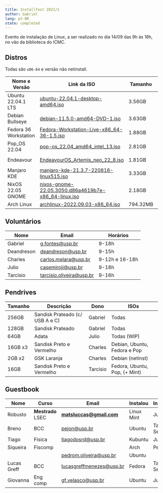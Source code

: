 ```yaml
---
title: Installfest 2022/2
author: Gabriel
lang: pt-BR
state: completed
---
```


Evento de instalação de Linux, a ser realizado no dia 14/09 das 9h às 18h, no vão da biblioteca do ICMC.

## Distros

Todas são `x86-64` e versão não netinstall.

| **Nome e Versão**     | **Link da ISO**                                                                                                                                                                | **Tamanho** | **Checksum**                                                                                                                                |
|-----------------------|--------------------------------------------------------------------------------------------------------------------------------------------------------------------------------|-------------|---------------------------------------------------------------------------------------------------------------------------------------------|
| Ubuntu 22.04.1 LTS    | [ubuntu-22.04.1-desktop-amd64.iso](https://releases.ubuntu.com/22.04.1/ubuntu-22.04.1-desktop-amd64.iso)                                                                       | 3\.56GB     | `c396e956a9f52c418397867d1ea5c0cf1a99a49dcf648b086d2fb762330cc88d` (SHA256)                                                                 |
| Debian Bullseye       | [debian-11.5.0-amd64-DVD-1.iso](https://cdimage.debian.org/debian-cd/current/amd64/iso-dvd/debian-11.5.0-amd64-DVD-1.iso)                                                      | 3\.63GB     | `99a532675ec9733c277a3f4661638b5471dc5bce989b3a2dbc3ac694c964a7f7` (SHA256)                                                                 |
| Fedora 36 Workstation | [Fedora-Workstation-Live-x86_64-36-1.5.iso](https://download.fedoraproject.org/pub/fedora/linux/releases/36/Workstation/x86_64/iso/Fedora-Workstation-Live-x86_64-36-1.5.iso)  | 1\.88GB     | `80169891cb10c679cdc31dc035dab9aae3e874395adc5229f0fe5cfcc111cc8c` (SHA256)                                                                 |
| Pop_OS 22.04          | [pop-os_22.04_amd64_intel_13.iso](https://iso.pop-os.org/22.04/amd64/intel/13/pop-os_22.04_amd64_intel_13.iso)                                                                 | 2\.81GB     | `55e441a94f5de8e38d20a58d72a76e23202b25840d106f9224f2b26a5f3e0101` (SHA256)                                                                 |
| Endeavour             | [EndeavourOS_Artemis_neo_22_8.iso](https://github.com/endeavouros-team/ISO/releases/download/1-EndeavourOS-ISO-releases-archive/EndeavourOS_Artemis_neo_22_8.iso)              | 1\.81GB     | `23e4700c90c86d64c8168113aaee1e79b3cab4a8f355176396a2d27082fbdf1bd78ec30f84295ffa55fede258f54e9350ff24fcd4cd95b1897145662355c542f` (SHA512) |
| Manjaro KDE           | [manjaro-kde-21.3.7-220816-linux515.iso](https://download.manjaro.org/kde/21.3.7/manjaro-kde-21.3.7-220816-linux515.iso)                                                       | 3\.33GB     | `8b23a62b0282598ba594695c94cdee302316501f67dd9e5692e2ef8e4c2ac7d4` (SHA256)                                                                 |
| NixOS 22.05 GNOME     | [nixos-gnome-22.05.3050.d86a4619b7e-x86_64-linux.iso](https://releases.nixos.org/nixos/22.05/nixos-22.05.3050.d86a4619b7e/nixos-gnome-22.05.3050.d86a4619b7e-x86_64-linux.iso) | 2\.18GB     | `b8e55634e2342c8b5dda7234261749b73a08579dc96278f1ebc061fa98b9a2b5` (SHA256)                                                                 |
| Arch Linux            | [archlinux-2022.09.03-x86_64.iso](https://archlinux-br.com.br/archlinux/iso/2022.09.03/archlinux-2022.09.03-x86_64.iso)                                                        | 794\.32MB   | `41c5d5c181faebcff9a6cdd9e270d87dd9d766507687e4555c7852d198d0ad48` (SHA256)                                                                 |

## Voluntários

| **Nome**   | **Email**                                                   | **Horários**   |
|------------|-------------------------------------------------------------|----------------|
| Gabriel    | g.fontes@usp.br                                             | 9-18h          |
| Deandreson | [deandreson@usp.br](mailto:deandreson@usp.br)               | 9-15h          |
| Charles    | [carlos.melara@usp.br](mailto:carlos.melara@usp.br)         | 9-12h e 16-18h |
| Julio      | [casemiroji@usp.br](mailto:casemiroji@usp.br)               | 9-18h          |
| Tarcísio   | [tarcisio.oliveira@usp.br](mailto:tarcisio.oliveira@usp.br) | 9-16h          |

## Pendrives

| **Tamanho** | **Descrição**                   | **Dono** | **ISOs**                      |
|-------------|---------------------------------|----------|-------------------------------|
| 256GB       | Sandisk Prateado (c/ USB A e C) | Gabriel  | Todas                         |
| 128GB       | Sandisk Prateado                | Gabriel  | Todas                         |
| 64GB        | Adata                           | Julio    | Todas (WIP)                   |
| 16GB x3     | Sandisk Preto e Vermelho        | Charles  | Debian, Ubuntu, Fedora e Pop  |
| 2GB x2      | GSK Laranja                     | Charles  | Debian (netinst)              |
| 16GB        | Sandisk Preto e Vermelho        | Tarcísio | Fedora, Ubuntu, Pop, (+ Mint) |

## Guestbook

| **Nome**    | **Curso**         | **Email**                                                   | **Instalou** | **Instalador**      |
|-------------|-------------------|-------------------------------------------------------------|--------------|---------------------|
| Robusto     | **Mestrado** LSEC | [**matsluccas@gmail.com**](mailto:matsluccas@gmail.com)     | Linux Mint   | Julio               |
| Breno       | BCC               | [pejon@usp.br](mailto:pejon@usp.br)                         | Ubuntu       | Tarcísio + Setembru |
| Tiago       | Fisica            | [tiagodosrd@usp.br](mailto:tiagodosrd@usp.br)               | Kubuntu      | Julio               |
| Siqueira    | Fiscomp           |                                                             | Arch         | Pedro               |
|             |                   | [pedrom.oliveira@usp.br](mailto:pedrom.oliveira@usp.br)     | Ubuntu       |                     |
| Lucas Greff | BCC               | [lucasgreffmenezes@usp.br](mailto:lucasgreffmenezes@usp.br) | Fedora       | Tarcísio + Setembru |
| Giovanna    | Eng comp          | [gf.velasco@usp.br](mailto:gf.velasco@usp.br)               | Ubuntu       | Julio               |
